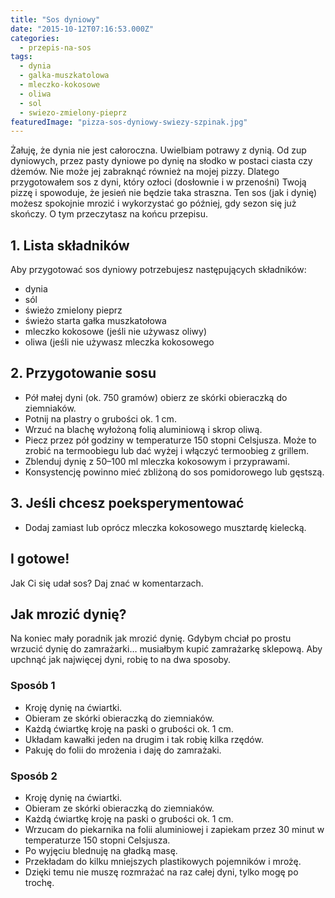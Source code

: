 ```yaml
---
title: "Sos dyniowy"
date: "2015-10-12T07:16:53.000Z"
categories: 
  - przepis-na-sos
tags: 
  - dynia
  - galka-muszkatolowa
  - mleczko-kokosowe
  - oliwa
  - sol
  - swiezo-zmielony-pieprz
featuredImage: "pizza-sos-dyniowy-swiezy-szpinak.jpg"
---
```


Żałuję, że dynia nie jest całoroczna. Uwielbiam potrawy z dynią. Od zup dyniowych, przez pasty dyniowe po dynię na słodko w postaci ciasta czy dżemów. Nie może jej zabraknąć również na mojej pizzy. Dlatego przygotowałem sos z dyni, który ozłoci (dosłownie i w przenośni) Twoją pizzę i spowoduje, że jesień nie będzie taka straszna. Ten sos (jak i dynię) możesz spokojnie mrozić i wykorzystać go później, gdy sezon się już skończy. O tym przeczytasz na końcu przepisu.

## 1\. Lista składników

Aby przygotować sos dyniowy potrzebujesz następujących składników:

- dynia
- sól
- świeżo zmielony pieprz
- świeżo starta gałka muszkatołowa
- mleczko kokosowe (jeśli nie używasz oliwy)
- oliwa (jeśli nie używasz mleczka kokosowego

## 2\. Przygotowanie sosu

- Pół małej dyni (ok. 750 gramów) obierz ze skórki obieraczką do ziemniaków.
- Potnij na plastry o grubości ok. 1 cm.
- Wrzuć na blachę wyłożoną folią aluminiową i skrop oliwą.
- Piecz przez pół godziny w temperaturze 150 stopni Celsjusza. Może to zrobić na termoobiegu lub dać wyżej i włączyć termoobieg z grillem.
- Zblenduj dynię z 50–100 ml mleczka kokosowym i przyprawami.
- Konsystencję powinno mieć zbliżoną do sos pomidorowego lub gęstszą.

## 3\. Jeśli chcesz poeksperymentować

- Dodaj zamiast lub oprócz mleczka kokosowego musztardę kielecką.

## I gotowe!

Jak Ci się udał sos? Daj znać w komentarzach.

## Jak mrozić dynię?

Na koniec mały poradnik jak mrozić dynię. Gdybym chciał po prostu wrzucić dynię do zamrażarki… musiałbym kupić zamrażarkę sklepową. Aby upchnąć jak najwięcej dyni, robię to na dwa sposoby.

### Sposób 1

- Kroję dynię na ćwiartki.
- Obieram ze skórki obieraczką do ziemniaków.
- Każdą ćwiartkę kroję na paski o grubości ok. 1 cm.
- Układam kawałki jeden na drugim i tak robię kilka rzędów.
- Pakuję do folii do mrożenia i daję do zamrażaki.

### Sposób 2

- Kroję dynię na ćwiartki.
- Obieram ze skórki obieraczką do ziemniaków.
- Każdą ćwiartkę kroję na paski o grubości ok. 1 cm.
- Wrzucam do piekarnika na folii aluminiowej i zapiekam przez 30 minut w temperaturze 150 stopni Celsjusza.
- Po wyjęciu blednuję na gładką masę.
- Przekładam do kilku mniejszych plastikowych pojemników i mrożę.
- Dzięki temu nie muszę rozmrażać na raz całej dyni, tylko mogę po trochę.
